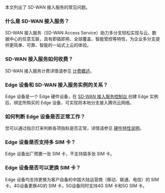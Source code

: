 本文列出了 SD-WAN 接入服务的常见问题。

### 什么是 SD-WAN 接入服务？
SD-WAN 接入服务（SD-WAN Access Service）助力多分支轻松实现与云、数据中心的任意互联，具有即插即用、全球覆盖、智能管控等特性，为企业多分支提供更简单、可靠、智能的一站式上云的体验。

### SD-WAN 接入服务如何收费？
SD-WAN 接入服务计费详情请参见 [计费概述](https://cloud.tencent.com/document/product/1277/47314)。

### Edge 设备和 SD-WAN 接入服务实例的关系？
Edge 设备是一个 Edge 硬件设备，在 [SD-WAN 接入服务控制台 ](https://console.cloud.tencent.com/sas/edge)创建 Edge 实例后，绑定所购买的 Edge 设备，可实现将本地分支接入腾讯云网络。

### 如何判断 Edge 设备是否正常工作？
您可以通过指示灯来判断各项指标是否正常，详情请参见 [硬件特性说明](https://cloud.tencent.com/document/product/1277/47251)。

### Edge 设备是否支持多 SIM 卡？
Edge 设备出厂预置一张 SIM 卡，不支持插多张 SIM 卡。

### Edge 设备是否可以更换 SIM 卡？
Edge 设备均支持更换为客户自备的中国大陆运营商（移动、联通、电信）的 SIM 卡。4G设备更换4G的 SIM 卡，5G设备同时支持4G SIM 卡和5G SIM 卡。
